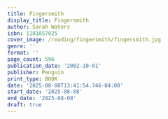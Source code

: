 ```yaml
---
title: Fingersmith
display_title: Fingersmith
author: Sarah Waters
isbn: 1101057025
cover_image: /reading/fingersmith/fingersmith.jpg
genre: ''
format: ''
page_count: 596
publication_date: '2002-10-01'
publisher: Penguin
print_type: BOOK
date: '2025-08-08T13:41:54.746-04:00'
start_date: '2025-08-08'
end_date: '2025-08-08'
draft: true
---
```


